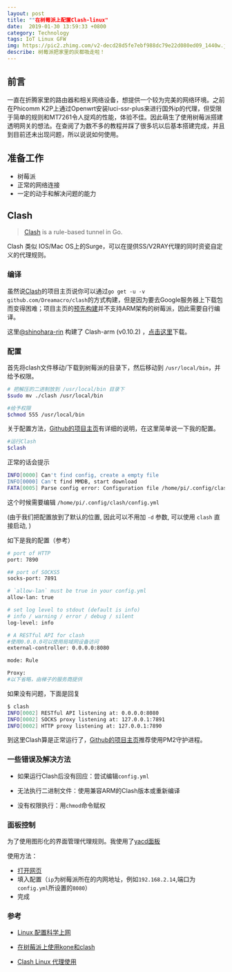 ```yaml
---
layout: post
title: ""在树莓派上配置Clash-linux"
date:  2019-01-30 13:59:33 +0800
category: Technology
tags: IoT Linux GFW 
img: https://pic2.zhimg.com/v2-decd28d5fe7ebf988dc79e22d080ed09_1440w.jpg?source=172ae18b
describe: 树莓派把家里的灰都吸走啦！
---
```


## 前言

一直在折腾家里的路由器和相关网络设备，想提供一个较为完美的网络环境。之前在Phicomm K2P上通过Openwrt安装luci-ssr-plus来进行国外ip的代理，但受限于简单的规则和MT7261令人捉鸡的性能，体验不佳。因此萌生了使用树莓派搭建透明网关的想法。在查阅了为数不多的教程并踩了很多坑以后基本搭建完成，并且到目前还未出现问题，所以说说如何使用。

## 准备工作

- 树莓派
- 正常的网络连接
- 一定的动手和解决问题的能力

## Clash

> [Clash](https://github.com/Dreamacro/clash) is a rule-based tunnel in Go.

Clash 类似 IOS/Mac OS上的Surge，可以在提供SS/V2RAY代理的同时资瓷自定义的代理规则。



### 编译

虽然说[Clash](https://github.com/Dreamacro/clash)的项目主页说你可以通过`go get -u -v github.com/Dreamacro/clash`的方式构建，但是因为要去Google服务器上下载包而变得困难；项目主页的[预先构建](https://github.com/Dreamacro/clash/releases)并不支持ARM架构的树莓派，因此需要自行编译。

这里[@shinohara-rin](https://github.com/shinohara-rin) 构建了 Clash-arm (v0.10.2) ，[点击这里](https://transfer.sh/V5YQg/clash)下载。

### 配置

首先将clash文件移动/下载到树莓派的目录下，然后移动到 `/usr/local/bin`，并给予权限。
```bash
# 把解压的二进制放到 /usr/local/bin 目录下
$sudo mv ./clash /usr/local/bin

#给予权限
$chmod 555 /usr/local/bin
```

关于配置方法，[Github的项目主页](https://github.com/Dreamacro/clash)有详细的说明，在这里简单说一下我的配置。

```bash
#运行Clash
$clash
```

正常的话会提示

```bash
INFO[0000] Can't find config, create a empty file
INFO[0000] Can't find MMDB, start download
FATA[0005] Parse config error: Configuration file /home/pi/.config/clash/config.yml is empty
```

这个时候需要编辑 `/home/pi/.config/clash/config.yml`

(由于我们把配置放到了默认的位置, 因此可以不用加 `-d` 参数, 可以使用 `clash` 直接启动, )

如下是我的配置（参考）

```bash
# port of HTTP
port: 7890

## port of SOCKS5
socks-port: 7891

# `allow-lan` must be true in your config.yml
allow-lan: true

# set log level to stdout (default is info)
# info / warning / error / debug / silent
log-level: info

# A RESTful API for clash
#使用0.0.0.0可以使用局域网设备访问
external-controller: 0.0.0.0:8080

mode: Rule

Proxy:
#以下省略，由梯子的服务商提供
```

如果没有问题，下面是回复

```bash
$ clash
INFO[0002] RESTful API listening at: 0.0.0.0:8080
INFO[0002] SOCKS proxy listening at: 127.0.0.1:7891
INFO[0002] HTTP proxy listening at: 127.0.0.1:7890
```

到这里Clash算是正常运行了，[Github的项目主页](https://github.com/Dreamacro/clash)推荐使用PM2守护进程。

### 一些错误及解决方法

- 如果运行Clash后没有回应：尝试编辑`config.yml`

- 无法执行二进制文件：使用兼容ARM的Clash版本或重新编译

- 没有权限执行：用`chmod`命令赋权

### 面板控制

为了使用图形化的界面管理代理规则。我使用了[yacd面板](https://github.com/haishanh/yacd)

使用方法：

- [打开网页]([http://yacd.haishan.me](http://yacd.haishan.me/))
- 填入配置（`ip`为树莓派所在的内网地址，例如`192.168.2.14`,端口为`config.yml`所设置的`8080`）
- 完成

### 参考

- [Linux 配置科学上网](https://www.shangzongyu.com/post/tools/linux-over-gfw/)

- [在树莓派上使用kone和clash]( https://beyondkmp.com/post/kone_clash/)
- [Clash Linux 代理使用](https://tech.viewv.top/2019/01/23/Clash-Linux.html)